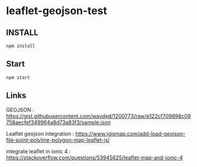 # leaflet-geojson-test

## INSTALL

```
npm install

```

## Start

```
npm start
```

## Links

GEOJSON : https://gist.githubusercontent.com/wavded/1200773/raw/e122cf709898c09758aecfef349964a8d73a83f3/sample.json

Leaflet geojson integration : https://www.igismap.com/add-load-geojson-file-point-polyline-polygon-map-leaflet-js/

integrate leaflet in ionic 4 : https://stackoverflow.com/questions/53945625/leaflet-map-and-ionic-4
